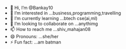 - 👋 Hi, I’m @Bankay10
- 👀 I’m interested in ...business,programming,travelling
- 🌱 I’m currently learning ...btech cse(ai,ml)
- 💞️ I’m looking to collaborate on ...anythimg
- 📫 How to reach me ...shiv_mahajan08
- 😄 Pronouns: ...she/her
- ⚡ Fun fact: ...am batman

<!---
Bankay10/Bankay10 is a ✨ special ✨ repository because its `README.md` (this file) appears on your GitHub profile.
You can click the Preview link to take a look at your changes.
--->
